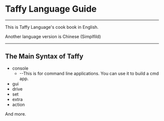 # Taffy Language Guide


---

This is Taffy Language's cook book in English.

Another language version is Chinese (Simplfild)

---
## The Main Syntax of Taffy
* console    
  * --This is for command line applications. You can use it to build a cmd app.
* gui
* drive
* set
* extra
* action

And more.
